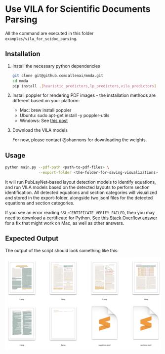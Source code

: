 # Use VILA for Scientific Documents Parsing

All the command are executed in this folder `examples/vila_for_scidoc_parsing`.

## Installation

1. Install the necessary python dependencies
    ```bash
    git clone git@github.com:allenai/mmda.git
    cd mmda
    pip install .[heuristic_predictors,lp_predictors,vila_predictors]
    ```
2. Install poppler for rendering PDF images - the installation methods are different based on your platform:

    - Mac: brew install poppler
    - Ubuntu: sudo apt-get install -y poppler-utils
    - Windows: See [this post](https://stackoverflow.com/questions/18381713/how-to-install-poppler-on-windows)

3. Download the VILA models

    For now, please contact @shannons for downloading the weights.

## Usage

```bash
python main.py --pdf-path <path-to-pdf-files> \
               --export-folder <the-folder-for-saving-visualizations>
```

It will run PubLayNet-based layout detection models to identify equations,
and run VILA models based on the detected layouts to perform section
identification. All detected equations and section categories will visualized
and stored in the export-folder, alongside two jsonl files for the detected
equations and section categories.

If you see an error reading `SSL:CERTIFICATE_VERIFY_FAILED`, then you may need
to download a certificate for Python. See [this Stack Overflow
answer](https://stackoverflow.com/a/53310545/2096369) for a fix that might work
on Mac, as well as other answers.

## Expected Output

The output of the script should look something like this:

![Preview of output](./preview.png)

